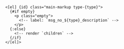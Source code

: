 
```svelte label="markup/css structure"
<[el] {id} class="main-markup type-{type}">
  {#if empty}
    <p class="empty">
      <!-- label: `msg_no_${type}_description` -->
    </p>    
  {:else}
    <!-- render `children` -->
  {/if}
</[el]>
```
